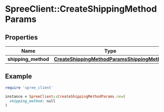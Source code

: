 # SpreeClient::CreateShippingMethodParams

## Properties

| Name | Type | Description | Notes |
| ---- | ---- | ----------- | ----- |
| **shipping_method** | [**CreateShippingMethodParamsShippingMethod**](CreateShippingMethodParamsShippingMethod.md) |  |  |

## Example

```ruby
require 'spree_client'

instance = SpreeClient::CreateShippingMethodParams.new(
  shipping_method: null
)
```

